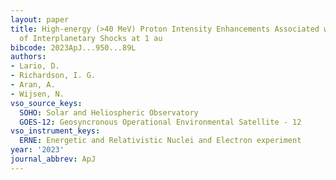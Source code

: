 ```yaml
---
layout: paper
title: High-energy (>40 MeV) Proton Intensity Enhancements Associated with the Passage
  of Interplanetary Shocks at 1 au
bibcode: 2023ApJ...950...89L
authors:
- Lario, D.
- Richardson, I. G.
- Aran, A.
- Wijsen, N.
vso_source_keys:
  SOHO: Solar and Heliospheric Observatory
  GOES-12: Geosyncronous Operational Environmental Satellite - 12
vso_instrument_keys:
  ERNE: Energetic and Relativistic Nuclei and Electron experiment
year: '2023'
journal_abbrev: ApJ
---
```

